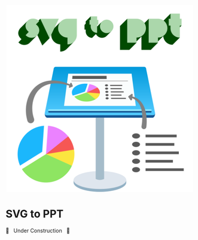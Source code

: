 <p align="center">
  <img id="logo" src="docs/img/svg-to-ppt-logo.svg" class="center" alt="SVG to PPT logo" title="SVG to PPT logo" width="500" height="500"/>
</p>

# SVG to PPT

🚧&nbsp;&nbsp; Under Construction &nbsp;&nbsp;🚧
